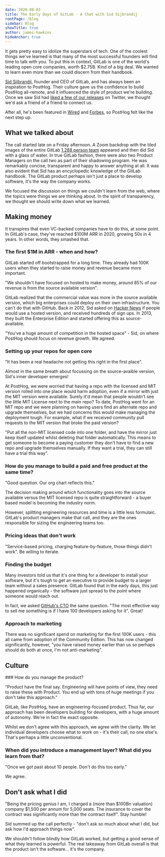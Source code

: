 ```yaml
---
date: 2020-08-03
title: The Early Days of GitLab - A Chat with Sid Sijbrandij
rootPage: /blog
sidebar: Blog
showTitle: true
author: james-hawkins
hideAnchor: true
---
```


It gets pretty easy to idolize the superstars of tech. One of the coolest things we've learned is that many of the most successful founders will find time to talk with you. To put this in context, GitLab is one of the world's leading open core companies, worth $2.75B. Kind of a big deal. We wanted to learn even more than we could discern from their handbook.

[Sid Sijbrandij](https://twitter.com/sytses), founder and CEO of GitLab, and has always been an inspiration to PostHog. Their culture gave us the confidence to build PostHog all-remote, and it influenced the style of product we're building. Once we saw Sid had [liked a few of our releases](https://twitter.com/PostHog/status/1288563434641072131) on Twitter, we thought we'd ask a friend of a friend to connect us.

After all, he's been featured in [Wired](https://www.wired.com/story/hybrid-remote-work-offers-the-worst-of-both-worlds/) and [Forbes](https://www.forbes.com/sites/cognitiveworld/2020/04/21/tips-from-gitlab-on-remote-work-for-innovative-teams/#537e9f0f4fae), so PostHog felt like the next step up.

## What we talked about

The call started late on a Friday afternoon. A Zoom backdrop with the tiled images of the entire GitLab [1,288 person team](https://about.gitlab.com/company/team/org-chart/) appeared and then did Sid with a glass of water. In true GitLab fashion, there were also two Product Managers on the call two as part of their shadowing program. He was remarkably concise, transparent and happy to answer anything at all. It was also evident that Sid has an encyclopedic knowledge of the GitLab handbook. The GitLab product perhaps isn't just a place to develop software, it's the way the company works.

We focused the discussion on things we couldn't learn from the web, where the topics were things we are thinking about. In the spirit of transparency, we thought we should write down what we learned.

## Making money

It transpires that even VC-backed companies have to do this, at some point. In GitLab's case, they've reached $100M ARR in 2020, growing 50x in 4 years. In other words, they smashed that.

### The first $1M in ARR - when and how?

GitLab started off bootstrapped for a long time. They already had 100K users when they started to raise money and revenue became more important.

"We shouldn't have focused on hosted to make money, around 85% of our revenue is from the source available version".

GitLab realized that the commercial value was more in the source available version, which big enterprises could deploy on their own infrastructure. You can't do that with GitHub. Back in 2012, Sid asked on [Hacker News](https://news.ycombinator.com/item?id=4428278) if people would use a hosted version, and received hundreds of sign ups. In 2013, they built the Enterprise Edition and started offering this as source-available.

"You've a huge amount of competition in the hosted space" - Sid, on where PostHog should focus on revenue growth. We agreed.

### Setting up your repos for open core

"It has been a real headache not getting this right in the first place".

Almost in the same breath about focussing on the source-avaible version, Sid's inner developer emerges!

At PostHog, we were worried that having a repo with the licensed and MIT version rolled into one place would harm adoption, even if a mirror with just the MIT version were available. Surely it'd mean that people wouldn't see the little MIT License next to the main repo? To date, PostHog went for an MIT repo and we were planning on having users find an alternate repo and upgrade themselves, but we had concerns this would make managing the deployment tough. For example, what if we received community pull requests to the MIT version that broke the paid version?

"Put all the non-MIT licensed code into one folder, and have the mirror just keep itself updated whilst deleting that folder automatically. This means to get someone to become a paying customer they don't have to find a new repo and upgrade themselves manually. If they want a trial, they can still have a trial this way".


### How do you manage to build a paid and free product at the same time?

"Good question. Our org chart reflects this."

The decision making around which functionality goes into the source available versus the MIT licensed repo is quite straightforward - a buyer based model is becoming the industry norm.

However, splitting engineering resources and time is a little less formulaic. GitLab's product managers make that call, and they are the ones responsible for sizing the engineering teams too.

### Pricing ideas that don't work

"Service-based pricing, charging feature-by-feature, those things didn't work". Be willing to iterate.

### Finding the budget

Many investors told us that it's one thing for a developer to install your software, but it's tough to get an executive to provide budget to a larger team without a sales presence. GitLab found that in the early days, this just happened organically - the software just spread to the point where someone would reach out.

In fact, we asked [GitHub's CTO](https://twitter.com/jasoncwarner) the same question. "The most effective way to sell me something is if I have 100 developers asking for it". Great!

### Approach to marketing

There was no significant spend on marketing for the first 100K users - this all came from adoption of the Community Edition. This has now changed significantly, however, "you have raised money earlier than us so perhaps should do both at once, I'm not anti-marketing".

## Culture

### How do you manage the product?

"Product have the final say. Engineering will have points of view, they need to raise these with Product. You end up with tons of huge meetings if you don't take this approach."

GitLab, like PostHog, have an engineering-focused product. Thus far, our approach has been developers building for developers, with a huge amount of autonomy. We're in fact the exact opposite.

Whilst we don't agree with this approach, we agree with the clarity. We let individual developers choose what to work on - it's their call, no one else's. That's perhaps a little unconventional.

### When did you introduce a management layer? What did you learn from that?

"Once we got past about 10 people. Don't do this too early." 

We agree.

## Don't ask what I did

"Being the pricing genius I am, I charged a (more than $100Bn valuation) company $1,500 per annum for 5,000 seats. The insurance to cover the contract was significantly more than the contract itself". Stay humble!

Sid summed up the call perfectly - "don't ask so much about what I did, but ask how I'd approach things now".

We shouldn't follow blindly how GitLab worked, but getting a good sense of what they learned is powerful. The real takeaway from GitLab overall is that the product isn't the software… it's the company.
